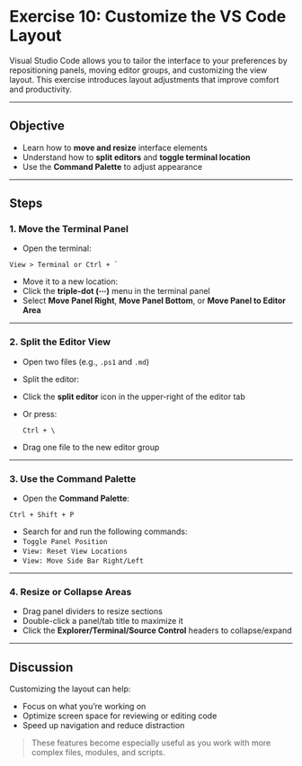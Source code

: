 # Exercise 10: Customize the VS Code Layout

Visual Studio Code allows you to tailor the interface to your preferences by repositioning panels, moving editor groups, and customizing the view layout. This exercise introduces layout adjustments that improve comfort and productivity.

---

## Objective

- Learn how to **move and resize** interface elements
- Understand how to **split editors** and **toggle terminal location**
- Use the **Command Palette** to adjust appearance

---

## Steps

### 1. Move the Terminal Panel

- Open the terminal:
```
View > Terminal or Ctrl + `
````

- Move it to a new location:
- Click the **triple-dot (⋯)** menu in the terminal panel
- Select **Move Panel Right**, **Move Panel Bottom**, or **Move Panel to Editor Area**

---

### 2. Split the Editor View

- Open two files (e.g., `.ps1` and `.md`)
- Split the editor:
- Click the **split editor** icon in the upper-right of the editor tab
- Or press:
  ```
  Ctrl + \
  ```

- Drag one file to the new editor group

---

### 3. Use the Command Palette

- Open the **Command Palette**:
```
Ctrl + Shift + P
```

- Search for and run the following commands:
- `Toggle Panel Position`
- `View: Reset View Locations`
- `View: Move Side Bar Right/Left`

---

### 4. Resize or Collapse Areas

- Drag panel dividers to resize sections
- Double-click a panel/tab title to maximize it
- Click the **Explorer/Terminal/Source Control** headers to collapse/expand

---

## Discussion

Customizing the layout can help:
- Focus on what you’re working on
- Optimize screen space for reviewing or editing code
- Speed up navigation and reduce distraction

> These features become especially useful as you work with more complex files, modules, and scripts.
